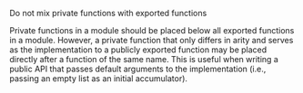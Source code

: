 Do not mix private functions with exported functions

Private functions in a module should be placed below all exported
functions in a module. However, a private function that only differs
in arity and serves as the implementation to a publicly exported
function may be placed directly after a function of the same name. This
is useful when writing a public API that passes default arguments to
the implementation (i.e., passing an empty list as an initial accumulator).
